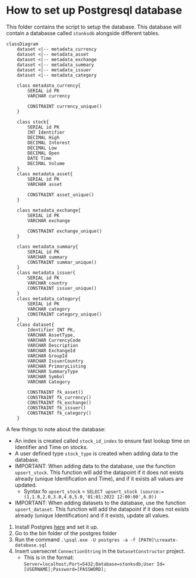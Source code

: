 # How to set up Postgresql database

This folder contains the script to setup the database. This database will contain a databasse called `stonksdb` alongside different tables.

```mermaid
classDiagram
    dataset <|-- metadata_currency
    dataset <|-- metadata_asset
    dataset <|-- metadata_exchange
    dataset <|-- metadata_summary
    dataset <|-- metadata_issuer
    dataset <|-- metadata_category

    class metadata_currency{
        SERIAL id PK
        VARCHAR currency

        CONSTRAINT currency_unique()
    }

    class stock{
        SERIAL id PK
        INT Identifier
        DECIMAL High
        DECIMAL Interest
        DECIMAL Low
        DECIMAL Open
        DATE Time
        DECIMAL Volume
    }
    class metadata_asset{
        SERIAL id PK
        VARCHAR asset

        CONSTRAINT asset_unique()
    }

    class metadata_exchange{
        SERIAL id PK
        VARCHAR exchange

        CONSTRAINT exchange_unique()
    }

    class metadata_summary{
        SERIAL id PK
        VARCHAR summary
        CONSTRAINT summar_unique()
    }
    class metadata_issuer{
        SERIAL id PK
        VARCHAR country
        CONSTRAINT issuer_unique()
    }
    class metadata_category{
        SERIAL id PK
        VARCHAR category
        CONSTRAINT category_unique()
    }
    class dataset{
        Identifier INT PK,
        VARCHAR AssetType,
        VARCHAR CurrencyCode
        VARCHAR Description
        VARCHAR ExchangeId
        VARCHAR GroupId
        VARCHAR IssuerCountry
        VARCHAR PrimaryListing
        VARCHAR SummaryType
        VARCHAR Symbol
        VARCHAR Category

        CONSTRAINT fk_asset()
        CONSTRAINT fk_currency()
        CONSTRAINT fk_exchange()
        CONSTRAINT fk_issuer()
        CONSTRAINT fk_category()
    }
```

A few things to note about the database:
- An index is created called `stock_id_index` to ensure fast lookup time on Identifier and Time on stocks.
- A user defined type `stock_type` is created when adding data to the database.
- IMPORTANT: When adding data to the database, use the function `upsert_stock`. This function will add the datapoint if it does not exists already (unique Identification and Time), and if it exists all values are updated.
    - Syntax fo `upsert_stock` = `SELECT upsert_stock (source:=(1,1.0,2.0,3.0,4.0,5.0,'01:01:2022 12:00:00',6.0))`
- IMPORTANT: When adding datasets to the database, use the function `upsert_dataset`. This function will add the datapoint if it does not exists already (unique Identification) and if it exists, update all values.

1. Install Postgres [here](https://www.enterprisedb.com/downloads/postgres-postgresql-downloads) and set it up.
2. Go to the bin folder of the postgres folder
3. Run the command `.\psql.exe -U postgres -a -f [PATH]\creaate-database.sql`
4. Insert usersecret `ConnectionString` in the `DatasetConstructor` project.
    - This is in the format: `Server=localhost;Port=5432;Database=stonksdb;User Id=[USERNAME];Password=[PASSWORD];`